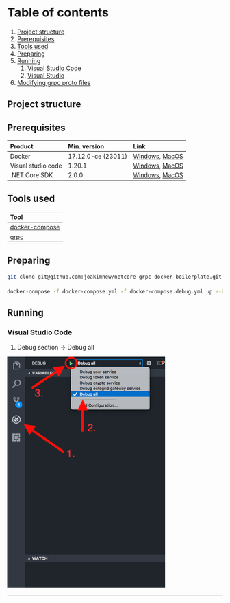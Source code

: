 # Table of contents
1. [Project structure](#project-structure)
2. [Prerequisites](#prerequisites)
3. [Tools used](#tools-used)
4. [Preparing](#preparing)
5. [Running](#getting-started)
    1. [Visual Studio Code](#visual-studio-code)
    2. [Visual Studio](#detailed-version)
6. [Modifying grpc proto files](#modifying-grpc-proto-files)


## Project structure

## Prerequisites

| Product            | Min. version       |                     Link                                | 
| :------------------|:-------------------|:--------------------------------------------------------|
| Docker             | 17.12.0-ce (23011) | [Windows][Docker-Windows], [MacOS][Docker-macOS]        |
| Visual studio code | 1.20.1             | [Windows][VSC-Windows], [MacOS][VSC-MacOS]              |
| .NET Core SDK      | 2.0.0              | [Windows][DotnetCore-Windows], [MacOS][DotnetCore-MacOs]|


## Tools used

| Tool                             | 
| :--------------------------------|
| [docker-compose][docker-compose] |
| [grpc][grpc]                     |


## Preparing
```sh
git clone git@github.com:joakimhew/netcore-grpc-docker-boilerplate.git

docker-compose -f docker-compose.yml -f docker-compose.debug.yml up --build -d
```
## Running

### Visual Studio Code

1. Debug section -> Debug all

![vsc-debug-image][vsc-debug]

___


[Docker-windows]: https://docs.docker.com/docker-for-windows/install/#download-docker-for-windows
[Docker-MacOS]: https://docs.docker.com/docker-for-windows/install/#download-docker-for-windows
[VSC-Windows]: https://code.visualstudio.com/docs/setup/windows
[VSC-MacOS]: https://code.visualstudio.com/docs/setup/mac
[DotnetCore-Windows]: https://www.microsoft.com/net/download/windows
[DotnetCore-MacOS]: https://www.microsoft.com/net/download/macos
[Dockerfile]: https://docs.docker.com/engine/reference/builder/

[docker-compose]: https://docs.docker.com/compose/
[grpc]: https://grpc.io/


[vsc-debug]: documentation/images/vsc-debug.png
[debug-yml-volumes]: documentation/images/debug-yml-volumes.png